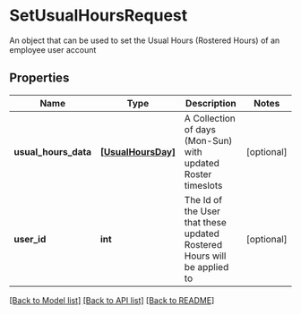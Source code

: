 # SetUsualHoursRequest

An object that can be used to set the Usual Hours (Rostered Hours) of an employee user account
## Properties
Name | Type | Description | Notes
------------ | ------------- | ------------- | -------------
**usual_hours_data** | [**[UsualHoursDay]**](UsualHoursDay.md) | A Collection of days (Mon-Sun) with updated Roster timeslots | [optional] 
**user_id** | **int** | The Id of the User that these updated Rostered Hours will be applied to | [optional] 

[[Back to Model list]](../README.md#documentation-for-models) [[Back to API list]](../README.md#documentation-for-api-endpoints) [[Back to README]](../README.md)


